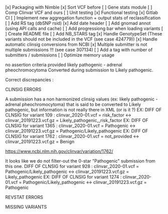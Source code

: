 [x] Packaging with Nimble
[x] Sort VCF before
[ ] Gene stats module
[ ] Comp Clinvar VCF and ours
[ ] Unit testing
[x] Functional testing
[x] Gitlab CI
[ ] Implement new aggregation function + output stats of reclassification
[ ] Add RS tag (dbSNP rsid)
[x] Add date header
[ ] Add gnomad annot (using API calls and cache)
[ ] Add progressiong bar when loading variants
[ ] Create README file
[ ] Add NB_STARS tag 
[x] Handle GenotypeSet (These variants should not be included in the VCF (see case 424779))
[x] Handle automatic clinsig conversions from NCBI
[x] Multiple submitter is not multiple submissions !!! (see case 307134)
[ ] Add a tag with number of submitters / submissions
[ ] Optimize memory usage

<ClinicalSignificance>
      <ReviewStatus>no assertion criteria provided</ReviewStatus>
      <Description>likely pathogenic - adrenal pheochromocytoma</Description>
      <Comment Type="ConvertedByNCBI">Converted during submission to Likely pathogenic.</Comment>
    </ClinicalSignificance>

Correct discrepancies :

CLINSIG ERRORS 

A submission has a non harmonized clinsig values (ex: likely pathogenic - adrenal pheochromocytoma) that
is said to be converted to Likely pathogenic, but information is not really there in XML (or is it ?)
EX: DIFF OF CLNSIG for variant 109 : clinvar_2020-01.vcf = risk_factor <-> clinvar_20191223.vcf.gz = Likely_pathogenic,_risk_factor
EX: DIFF OF CLNSIG for variant 1365 : clinvar_2020-01.vcf = Pathogenic <-> clinvar_20191223.vcf.gz = Pathogenic/Likely_pathogenic
EX: DIFF OF CLNSIG for variant 1762 : clinvar_2020-01.vcf = not_provided <-> clinvar_20191223.vcf.gz = Benign

https://www.ncbi.nlm.nih.gov/clinvar/variation/1762/

It looks like we do not filter-out the 0-star "Pathogenic" submission from this one.
DIFF OF CLNSIG for variant 928 : clinvar_2020-01.vcf = Pathogenic/Likely_pathogenic <-> clinvar_20191223.vcf.gz = Likely_pathogenic
EX: DIFF OF CLNSIG for variant 1274 : clinvar_2020-01.vcf = Pathogenic/Likely_pathogenic <-> clinvar_20191223.vcf.gz = Pathogenic

REVSTAT ERRORS

MISSING VARIANTS
